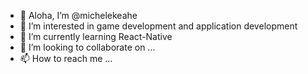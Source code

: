 - 👋 Aloha, I’m @michelekeahe
- 👀 I’m interested in game development and application development
- 🌱 I’m currently learning React-Native
- 💞️ I’m looking to collaborate on ...
- 📫 How to reach me ...

<!---
michelekeahe/michelekeahe is a ✨ special ✨ repository because its `README.md` (this file) appears on your GitHub profile.
You can click the Preview link to take a look at your changes.
--->
